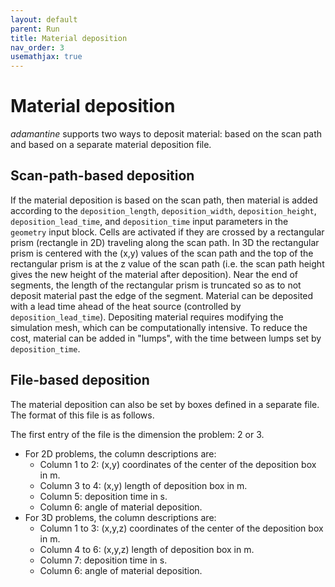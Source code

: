 ```yaml
---
layout: default
parent: Run
title: Material deposition
nav_order: 3
usemathjax: true
---
```


# Material deposition
*adamantine* supports two ways to deposit material: based on the scan path and
based on a separate material deposition file.

## Scan-path-based deposition
If the material deposition is based on the scan path, then material is added
according to the `deposition_length`, `deposition_width`, `deposition_height`, 
`deposition_lead_time`, and `deposition_time` input parameters in the `geometry` 
input block. Cells are activated if they are crossed by a rectangular prism 
(rectangle in 2D) traveling along the scan path. In 3D the rectangular prism 
is centered with the (x,y) values of the scan path and the top of the rectangular 
prism is at the z value of the scan path (i.e. the scan path height gives the 
new height of the material after deposition). Near the end of segments, the 
length of the rectangular prism is truncated so as to not deposit material 
past the edge of the segment. Material can be deposited with a lead time ahead 
of the heat source (controlled by `deposition_lead_time`). Depositing material 
requires modifying the simulation mesh, which can be computationally intensive. 
To reduce the cost, material can be added in "lumps", with the time between 
lumps set by `deposition_time`.

## File-based deposition
The material deposition can also be set by boxes defined in a separate
file. The format of this file is as follows.

The first entry of the file is the dimension the problem: 2 or 3.
* For 2D problems, the column descriptions are:
  * Column 1 to 2: (x,y) coordinates of the center of the deposition box in m.
  * Column 3 to 4: (x,y) length of deposition box in m.
  * Column 5: deposition time in s.
  * Column 6: angle of material deposition.
* For 3D problems, the column descriptions are:
  * Column 1 to 3: (x,y,z) coordinates of the center of the deposition box in m.
  * Column 4 to 6: (x,y,z) length of deposition box in m.
  * Column 7: deposition time in s.
  * Column 6: angle of material deposition.
